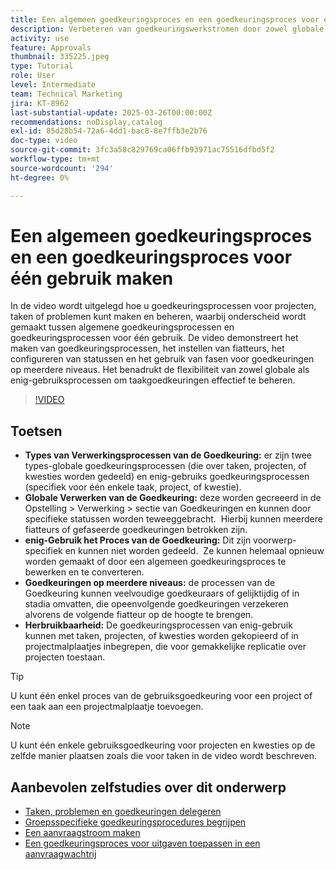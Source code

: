 ```yaml
---
title: Een algemeen goedkeuringsproces en een goedkeuringsproces voor één gebruik maken
description: Verbeteren van goedkeuringswerkstromen door zowel globale als enig-gebruiks goedkeuringsprocessen voor taken, projecten, of kwesties, het uitvoeren van multi-level gefaseerde goedkeuringen, en het bevorderen van efficiency door herbruikbaarheid in projectmalplaatjes te gebruiken.
activity: use
feature: Approvals
thumbnail: 335225.jpeg
type: Tutorial
role: User
level: Intermediate
team: Technical Marketing
jira: KT-8962
last-substantial-update: 2025-03-26T00:00:00Z
recommendations: noDisplay,catalog
exl-id: 85d28b54-72a6-4dd1-bac8-8e7ffb3e2b76
doc-type: video
source-git-commit: 3fc3a58c829769ca06ffb93971ac75516dfbd5f2
workflow-type: tm+mt
source-wordcount: '294'
ht-degree: 0%

---
```


# Een algemeen goedkeuringsproces en een goedkeuringsproces voor één gebruik maken

In de video wordt uitgelegd hoe u goedkeuringsprocessen voor projecten, taken of problemen kunt maken en beheren, waarbij onderscheid wordt gemaakt tussen algemene goedkeuringsprocessen en goedkeuringsprocessen voor één gebruik.
De video demonstreert het maken van goedkeuringsprocessen, het instellen van fiatteurs, het configureren van statussen en het gebruik van fasen voor goedkeuringen op meerdere niveaus.
&#x200B;Het benadrukt de flexibiliteit van zowel globale als enig-gebruiksprocessen om taakgoedkeuringen effectief te beheren.

>[!VIDEO](https://video.tv.adobe.com/v/335225/?quality=12&learn=on&enablevpops)

## Toetsen

* **Types van Verwerkingsprocessen van de Goedkeuring:** er zijn twee types-globale goedkeuringsprocessen (die over taken, projecten, of kwesties worden gedeeld) en enig-gebruiks goedkeuringsprocessen (specifiek voor één enkele taak, project, of kwestie).
* **Globale Verwerken van de Goedkeuring:** deze worden gecreeerd in de Opstelling > Verwerking > sectie van Goedkeuringen en kunnen door specifieke statussen worden teweeggebracht. &#x200B; Hierbij kunnen meerdere fiatteurs of gefaseerde goedkeuringen betrokken zijn.
* **enig-Gebruik het Proces van de Goedkeuring:** Dit zijn voorwerp-specifiek en kunnen niet worden gedeeld. &#x200B; Ze kunnen helemaal opnieuw worden gemaakt of door een algemeen goedkeuringsproces te bewerken en te converteren.
* **Goedkeuringen op meerdere niveaus:** de processen van de Goedkeuring kunnen veelvoudige goedkeuraars of gelijktijdig of in stadia omvatten, die opeenvolgende goedkeuringen verzekeren alvorens de volgende fiatteur op de hoogte te brengen.
* **Herbruikbaarheid:** De goedkeuringsprocessen van enig-gebruik kunnen met taken, projecten, of kwesties worden gekopieerd of in projectmalplaatjes inbegrepen, die voor gemakkelijke replicatie over projecten toestaan.


>[!TIP]
>
>U kunt één enkel proces van de gebruiksgoedkeuring voor een project of een taak aan een projectmalplaatje toevoegen.

>[!NOTE]
>
>U kunt één enkele gebruiksgoedkeuring voor projecten en kwesties op de zelfde manier plaatsen zoals die voor taken in de video wordt beschreven.



## Aanbevolen zelfstudies over dit onderwerp

* [Taken, problemen en goedkeuringen delegeren](/help/manage-work/approval-processes-and-milestone-paths/delegate-approvals.md)
* [Groepsspecifieke goedkeuringsprocedures begrijpen](/help/administration-and-setup/approval-processes-and-milestone-paths/group-specific-approval-processes.md)
* [Een aanvraagstroom maken](/help/manage-work/request-queues/create-a-request-flow.md)
* [Een goedkeuringsproces voor uitgaven toepassen in een aanvraagwachtrij](/help/manage-work/approval-processes-and-milestone-paths/apply-an-issue-approval-process-in-a-request-queue.md)

